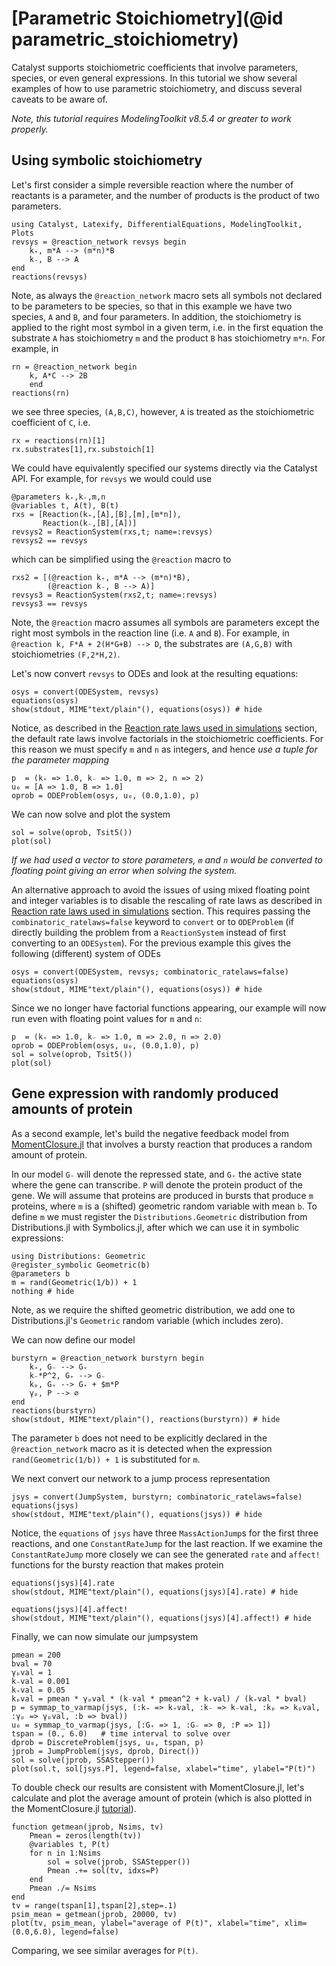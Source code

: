 # [Parametric Stoichiometry](@id parametric_stoichiometry)
Catalyst supports stoichiometric coefficients that involve parameters, species,
or even general expressions. In this tutorial we show several examples of how to
use parametric stoichiometry, and discuss several caveats to be aware of.

*Note, this tutorial requires ModelingToolkit v8.5.4 or greater to work properly.*

## Using symbolic stoichiometry
Let's first consider a simple reversible reaction where the number of reactants
is a parameter, and the number of products is the product of two parameters. 
```@example s1
using Catalyst, Latexify, DifferentialEquations, ModelingToolkit, Plots
revsys = @reaction_network revsys begin
    k₊, m*A --> (m*n)*B
    k₋, B --> A
end
reactions(revsys)
```
Note, as always the `@reaction_network` macro sets all symbols not declared to
be parameters to be species, so that in this example we have two species, `A`
and `B`, and four parameters. In addition, the stoichiometry is applied to the
right most symbol in a given term, i.e. in the first equation the substrate `A`
has stoichiometry `m` and the product `B` has stoichiometry `m*n`. For example,
in
```@example s1
rn = @reaction_network begin
    k, A*C --> 2B
    end
reactions(rn)
```
we see three species, `(A,B,C)`, however, `A` is treated as the stoichiometric
coefficient of `C`, i.e.
```@example s1
rx = reactions(rn)[1]
rx.substrates[1],rx.substoich[1]
```
We could have equivalently specified our systems directly via the Catalyst
API. For example, for `revsys` we would could use
```@example s1
@parameters k₊,k₋,m,n
@variables t, A(t), B(t)
rxs = [Reaction(k₊,[A],[B],[m],[m*n]),
       Reaction(k₋,[B],[A])] 
revsys2 = ReactionSystem(rxs,t; name=:revsys)
revsys2 == revsys
```
which can be simplified using the `@reaction` macro to
```@example s1
rxs2 = [(@reaction k₊, m*A --> (m*n)*B),
        (@reaction k₋, B --> A)]
revsys3 = ReactionSystem(rxs2,t; name=:revsys)
revsys3 == revsys
```
Note, the `@reaction` macro assumes all symbols are parameters except the right
most symbols in the reaction line (i.e. `A` and `B`). For example, in 
`@reaction k, F*A + 2(H*G+B) --> D`, the substrates are `(A,G,B)` with
stoichiometries `(F,2*H,2)`.

Let's now convert `revsys` to ODEs and look at the resulting equations:
```@example s1
osys = convert(ODESystem, revsys)
equations(osys)
show(stdout, MIME"text/plain"(), equations(osys)) # hide
```
Notice, as described in the [Reaction rate laws used in simulations](@ref)
section, the default rate laws involve factorials in the stoichiometric
coefficients. For this reason we must specify `m` and `n` as integers, and hence
*use a tuple for the parameter mapping*
```@example s1
p  = (k₊ => 1.0, k₋ => 1.0, m => 2, n => 2)
u₀ = [A => 1.0, B => 1.0]
oprob = ODEProblem(osys, u₀, (0.0,1.0), p)
```
We can now solve and plot the system
```@example s1
sol = solve(oprob, Tsit5())
plot(sol)
```
*If we had used a vector to store parameters, `m` and `n` would be converted to floating point giving an error when solving the system.*

An alternative approach to avoid the issues of using mixed floating point and integer variables is to disable the rescaling of rate laws as described in [Reaction rate laws used in simulations](@ref) section. This requires passing the `combinatoric_ratelaws=false` keyword to `convert` or to `ODEProblem` (if directly building the problem from a `ReactionSystem` instead of first converting to an `ODESystem`). For the previous example this gives the following (different) system of ODEs
```@example s1
osys = convert(ODESystem, revsys; combinatoric_ratelaws=false)
equations(osys)
show(stdout, MIME"text/plain"(), equations(osys)) # hide
```
Since we no longer have factorial functions appearing, our example will now run
even with floating point values for `m` and `n`:
```@example s1
p  = (k₊ => 1.0, k₋ => 1.0, m => 2.0, n => 2.0)
oprob = ODEProblem(osys, u₀, (0.0,1.0), p)
sol = solve(oprob, Tsit5())
plot(sol)
```

## Gene expression with randomly produced amounts of protein
As a second example, let's build the negative feedback model from [MomentClosure.jl](https://augustinas1.github.io/MomentClosure.jl/dev/tutorials/geometric_reactions+conditional_closures/) that involves a bursty reaction that produces a random amount of protein. 

In our model `G₋` will denote the repressed state, and `G₊` the active state where the gene can transcribe. `P` will denote the protein product of the gene. We will assume that proteins are produced in bursts that produce `m` proteins, where `m` is a (shifted) geometric random variable with mean `b`. To define `m` we must register the `Distributions.Geometric` distribution from Distributions.jl with Symbolics.jl, after which we can use it in symbolic expressions:
```@example s1
using Distributions: Geometric
@register_symbolic Geometric(b)
@parameters b
m = rand(Geometric(1/b)) + 1
nothing # hide
```
Note, as we require the shifted geometric distribution, we add one to Distributions.jl's `Geometric` random variable (which includes zero). 

We can now define our model
```@example s1
burstyrn = @reaction_network burstyrn begin
    k₊, G₋ --> G₊
    k₋*P^2, G₊ --> G₋
    kₚ, G₊ --> G₊ + $m*P
    γₚ, P --> ∅
end
reactions(burstyrn)
show(stdout, MIME"text/plain"(), reactions(burstyrn)) # hide
```
The parameter `b` does not need to be explicitly declared in the
`@reaction_network` macro as it is detected when the expression
`rand(Geometric(1/b)) + 1` is substituted for `m`.

We next convert our network to a jump process representation
```@example s1
jsys = convert(JumpSystem, burstyrn; combinatoric_ratelaws=false)
equations(jsys)
show(stdout, MIME"text/plain"(), equations(jsys)) # hide
```
Notice, the `equations` of `jsys` have three `MassActionJump`s for the first three reactions, and one `ConstantRateJump` for the last reaction. If we examine the `ConstantRateJump` more closely we can see the generated `rate` and `affect!` functions for the bursty reaction that makes protein
```@example s1
equations(jsys)[4].rate
show(stdout, MIME"text/plain"(), equations(jsys)[4].rate) # hide
```
```@example s1
equations(jsys)[4].affect!
show(stdout, MIME"text/plain"(), equations(jsys)[4].affect!) # hide
```
Finally, we can now simulate our jumpsystem
```@example s1
pmean = 200
bval = 70
γₚval = 1
k₋val = 0.001
k₊val = 0.05
kₚval = pmean * γₚval * (k₋val * pmean^2 + k₊val) / (k₊val * bval)
p = symmap_to_varmap(jsys, (:k₊ => k₊val, :k₋ => k₋val, :kₚ => kₚval, :γₚ => γₚval, :b => bval))
u₀ = symmap_to_varmap(jsys, [:G₊ => 1, :G₋ => 0, :P => 1])
tspan = (0., 6.0)   # time interval to solve over
dprob = DiscreteProblem(jsys, u₀, tspan, p)
jprob = JumpProblem(jsys, dprob, Direct())
sol = solve(jprob, SSAStepper())
plot(sol.t, sol[jsys.P], legend=false, xlabel="time", ylabel="P(t)")
```
To double check our results are consistent with MomentClosure.jl, let's calculate and plot the average amount of protein (which is also plotted in the MomentClosure.jl [tutorial](https://augustinas1.github.io/MomentClosure.jl/dev/tutorials/geometric_reactions+conditional_closures/)).
```@example s1
function getmean(jprob, Nsims, tv)
    Pmean = zeros(length(tv))
    @variables t, P(t)
    for n in 1:Nsims
        sol = solve(jprob, SSAStepper())        
        Pmean .+= sol(tv, idxs=P)
    end
    Pmean ./= Nsims
end
tv = range(tspan[1],tspan[2],step=.1)
psim_mean = getmean(jprob, 20000, tv)
plot(tv, psim_mean, ylabel="average of P(t)", xlabel="time", xlim=(0.0,6.0), legend=false)
```
Comparing, we see similar averages for `P(t)`.